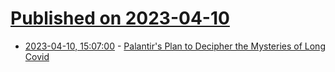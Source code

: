 # [Published on 2023-04-10](index.md)

* [2023-04-10, 15:07:00](https://soylentnews.org/article.pl?sid=23/04/09/1348213&from=rss) - [Palantir's Plan to Decipher the Mysteries of Long Covid](https://soylentnews.org/article.pl?sid=23/04/09/1348213&from=rss)
